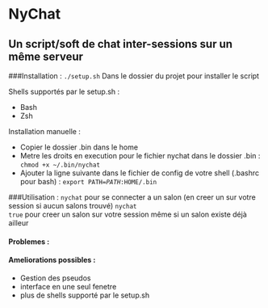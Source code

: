 NyChat
==
Un script/soft de chat inter-sessions sur un même serveur
--

###Installation :
<code>./setup.sh</code> Dans le dossier du projet pour installer le script

Shells supportés par le setup.sh :
  - Bash
  - Zsh

Installation manuelle :
  - Copier le dossier .bin dans le home
  - Metre les droits en execution pour le fichier nychat dans le dossier .bin : <code>chmod +x ~/.bin/nychat</code>
  - Ajouter la ligne suivante dans le fichier de config de votre shell (.bashrc pour bash) :
    <code>export PATH=$PATH:$HOME/.bin</code>

###Utilisation :
<code>nychat</code> pour se connecter a un salon (en creer un sur votre session si aucun salons trouvé)
<code>nychat true</code> pour creer un salon sur votre session même si un salon existe déjà ailleur

#### Problemes :

#### Ameliorations possibles :
- Gestion des pseudos
- interface en une seul fenetre
- plus de shells supporté par le setup.sh
